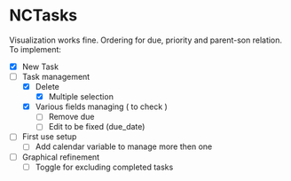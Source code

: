 # NCTasks
Visualization works fine. Ordering for due, priority and parent-son relation.<br />
To implement: <br />
 - [x] New Task <br />
 - [ ] Task management <br />
   - [x] Delete <br />
      - [x] Multiple selection
   - [x] Various fields managing ( to check ) <br />
      - [ ] Remove due <br />
      - [ ] Edit to be fixed (due_date) <br />
 - [ ] First use setup<br />
   - [ ] Add calendar variable to manage more then one <br />
 - [ ] Graphical refinement<br />
   - [ ] Toggle for excluding completed tasks
